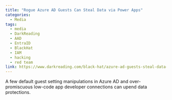 ```yaml
---
title: "Rogue Azure AD Guests Can Steal Data via Power Apps"
categories:
  - Media
tags:
  - media
  - DarkReading
  - AAD
  - EntraID
  - BlackHat
  - IAM
  - hacking
  - red team
link: https://www.darkreading.com/black-hat/azure-ad-guests-steal-data-microsoft-power-apps
---
```


A few default guest setting manipulations in Azure AD and over-promiscuous low-code app developer connections can upend data protections.
